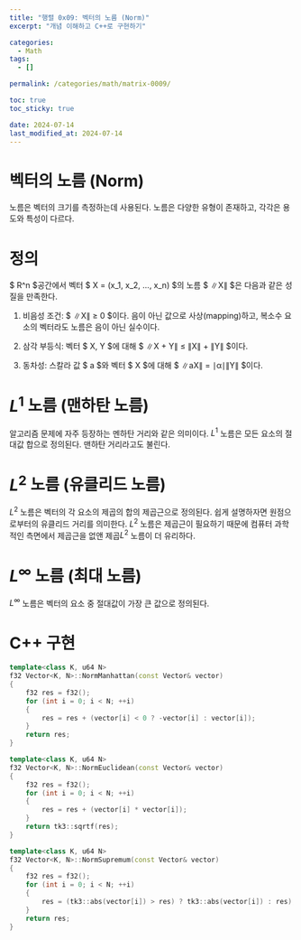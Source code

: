 ```yaml
---
title: "행렬 0x09: 벡터의 노름 (Norm)"
excerpt: "개념 이해하고 C++로 구현하기"

categories:
  - Math
tags:
  - []

permalink: /categories/math/matrix-0009/

toc: true
toc_sticky: true

date: 2024-07-14
last_modified_at: 2024-07-14
---
```


# 벡터의 노름 (Norm)
노름은 벡터의 크기를 측정하는데 사용된다. 노름은 다양한 유형이 존재하고, 각각은 용도와 특성이 다르다.

# 정의
$ R^n $공간에서 벡터 $ X = (x_1, x_2, ..., x_n) $의 노름 $ ∥X∥ $은 다음과 같은 성질을 만족한다.

1. 비음성 조건:
$ ∥X∥ ≥ 0 $이다. 음이 아닌 값으로 사상(mapping)하고, 복소수 요소의 벡터라도 노름은 음이 아닌 실수이다.

2. 삼각 부등식:
벡터 $ X, Y $에 대해 $ ∥X + Y∥ ≤ ∥X∥ + ∥Y∥ $이다.

3. 동차성:
스칼라 값 $ a $와 벡터 $ X $에 대해 $ ∥aX∥ = ∣α∣∥Y∥ $이다.

# $L^1$ 노름 (맨하탄 노름)
알고리즘 문제에 자주 등장하는 멘하탄 거리와 같은 의미이다. $L^1$ 노름은 모든 요소의 절대값 합으로 정의된다. 맨하탄 거리라고도 불린다.

# $L^2$ 노름 (유클리드 노름)
$L^2$ 노름은 벡터의 각 요소의 제곱의 합의 제곱근으로 정의된다. 쉽게 설명하자면 원점으로부터의 유클리드 거리를 의미한다. $L^2$ 노름은 제곱근이 필요하기 때문에 컴퓨터 과학적인 측면에서 제곱근을 없앤 제곱$L^2$ 노름이 더 유리하다.

# $L^∞$ 노름 (최대 노름)
$L^∞$ 노름은 벡터의 요소 중 절대값이 가장 큰 값으로 정의된다. 

# C++ 구현

```cpp
template<class K, u64 N>
f32 Vector<K, N>::NormManhattan(const Vector& vector)
{
    f32 res = f32();
    for (int i = 0; i < N; ++i)
    {
        res = res + (vector[i] < 0 ? -vector[i] : vector[i]);
    }
    return res;
}
```

```cpp
template<class K, u64 N>
f32 Vector<K, N>::NormEuclidean(const Vector& vector)
{
    f32 res = f32();
    for (int i = 0; i < N; ++i)
    {
        res = res + (vector[i] * vector[i]);
    }
    return tk3::sqrtf(res);
}
```

```cpp
template<class K, u64 N>
f32 Vector<K, N>::NormSupremum(const Vector& vector)
{
    f32 res = f32();
    for (int i = 0; i < N; ++i)
    {
        res = (tk3::abs(vector[i]) > res) ? tk3::abs(vector[i]) : res);
    }
    return res;
}
```